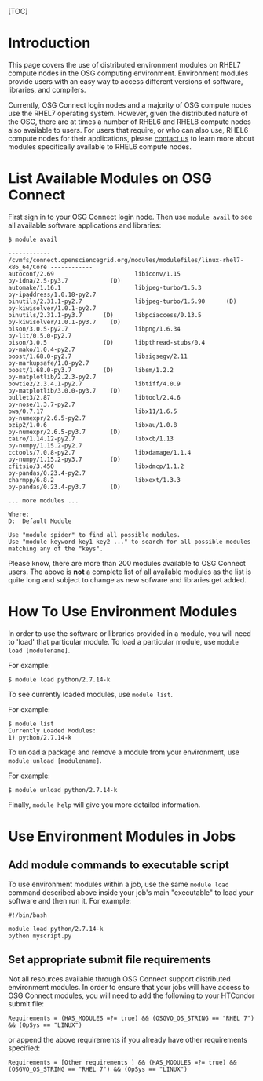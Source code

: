 
[title]: - "Access Software using Distributed Environment Modules"

[TOC]

# Introduction

This page covers the use of distributed environment modules on RHEL7 compute nodes in the OSG computing environment. Environment modules provide users with an easy way to access different versions of software, libraries, and compilers. 

Currently, OSG Connect login nodes and a majority of OSG compute nodes use the RHEL7 operating system. However, given the distributed nature of the OSG, there are at times a number of RHEL6 and RHEL8 compute nodes also available to users. For users that require, or who can also use, RHEL6 compute nodes for their applications, please [contact us](mailto:support@osg-htc.org) to learn more about modules specifically available to RHEL6 compute nodes.

# List Available Modules on OSG Connect

First sign in to your OSG Connect login node. Then use `module avail` to see all available software applications and libraries:

	$ module avail
	
	------------ /cvmfs/connect.opensciencegrid.org/modules/modulefiles/linux-rhel7-x86_64/Core ------------
	autoconf/2.69                       libiconv/1.15                     py-idna/2.5-py3.7            (D)
	automake/1.16.1                     libjpeg-turbo/1.5.3               py-ipaddress/1.0.18-py2.7
	binutils/2.31.1-py2.7               libjpeg-turbo/1.5.90      (D)     py-kiwisolver/1.0.1-py2.7
	binutils/2.31.1-py3.7      (D)      libpciaccess/0.13.5               py-kiwisolver/1.0.1-py3.7    (D)
	bison/3.0.5-py2.7                   libpng/1.6.34                     py-lit/0.5.0-py2.7
	bison/3.0.5                (D)      libpthread-stubs/0.4              py-mako/1.0.4-py2.7
	boost/1.68.0-py2.7                  libsigsegv/2.11                   py-markupsafe/1.0-py2.7
	boost/1.68.0-py3.7         (D)      libsm/1.2.2                       py-matplotlib/2.2.3-py2.7
	bowtie2/2.3.4.1-py2.7               libtiff/4.0.9                     py-matplotlib/3.0.0-py3.7    (D)
	bullet3/2.87                        libtool/2.4.6                     py-nose/1.3.7-py2.7
	bwa/0.7.17                          libx11/1.6.5                      py-numexpr/2.6.5-py2.7
	bzip2/1.0.6                         libxau/1.0.8                      py-numexpr/2.6.5-py3.7       (D)
	cairo/1.14.12-py2.7                 libxcb/1.13                       py-numpy/1.15.2-py2.7
	cctools/7.0.8-py2.7                 libxdamage/1.1.4                  py-numpy/1.15.2-py3.7        (D)
	cfitsio/3.450                       libxdmcp/1.1.2                    py-pandas/0.23.4-py2.7
	charmpp/6.8.2                       libxext/1.3.3                     py-pandas/0.23.4-py3.7       (D) 
	
	... more modules ...
	
	Where:
	D:  Default Module
	
	Use "module spider" to find all possible modules.
	Use "module keyword key1 key2 ..." to search for all possible modules matching any of the "keys".

Please know, there are more than 200 modules available to OSG Connect users. The above is **not** a complete list of all available modules as the list is quite long and subject to change as new sofware and libraries get added. 

# How To Use Environment Modules

In order to use the software or libraries provided in a module, you will need to 'load' that particular module. To load a particular module, use `module load [modulename]`. 

For example:

	$ module load python/2.7.14-k

To see currently loaded modules, use `module list`.

For example:

	$ module list
	Currently Loaded Modules:
  	1) python/2.7.14-k

To unload a package and remove a module from your environment, use `module unload [modulename]`.

For example:

	$ module unload python/2.7.14-k

Finally, `module help` will give you more detailed information.

# Use Environment Modules in Jobs

## Add module commands to executable script

To use environment modules within a job, use the same `module load` command
described above inside your job's main "executable" to load your software 
and then run it.  For example: 

	#!/bin/bash
	
	module load python/2.7.14-k
	python myscript.py


## Set appropriate submit file requirements

Not all resources available through OSG Connect support distributed environment modules.  In order to ensure that your 
jobs will have access to OSG Connect modules, you will need to add the following to your HTCondor submit file:

	Requirements = (HAS_MODULES =?= true) && (OSGVO_OS_STRING == "RHEL 7") && (OpSys == "LINUX")
	
or append the above requirements if you already have other requirements specified:

	Requirements = [Other requirements ] && (HAS_MODULES =?= true) && (OSGVO_OS_STRING == "RHEL 7") && (OpSys == "LINUX")
